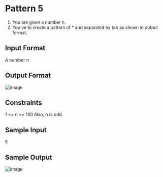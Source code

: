 # Pattern 5

1. You are given a number n.
2. You've to create a pattern of * and separated by tab as shown in output format.
## Input Format
A number n
## Output Format
![image](https://user-images.githubusercontent.com/46378797/122223821-2b027480-ced1-11eb-8b89-7d34c5877c4a.png)

## Constraints
1 <= n <= 100
 Also, n is odd.
## Sample Input
5
## Sample Output
![image](https://user-images.githubusercontent.com/46378797/122223821-2b027480-ced1-11eb-8b89-7d34c5877c4a.png)


